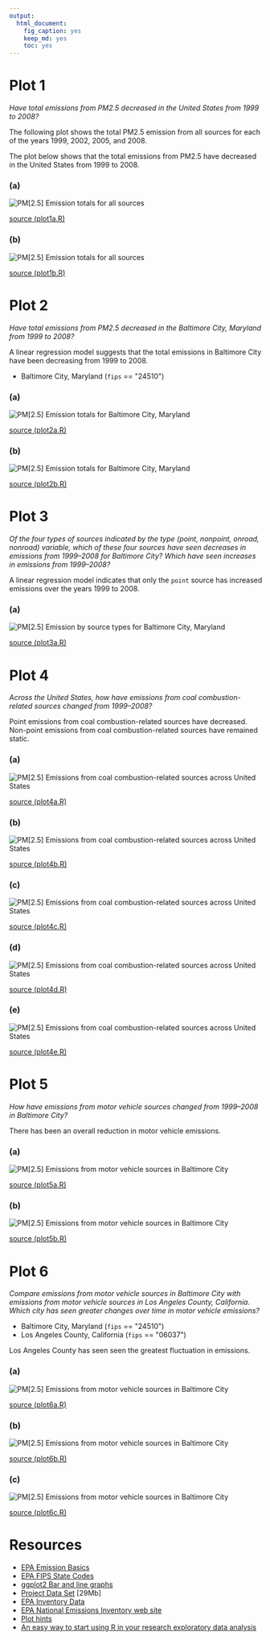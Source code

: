 ```yaml
---
output:
  html_document:
    fig_caption: yes
    keep_md: yes
    toc: yes
---
```


Plot 1
======

*Have total emissions from PM2.5 decreased in the United States from 1999 to
2008?*

The following plot shows the total PM2.5 emission from all sources for each of
the years 1999, 2002, 2005, and 2008.

The plot below shows that the total emissions from PM2.5 have decreased in the
United States from 1999 to 2008.

### (a)
![PM[2.5] Emission totals for all sources](plot1a.png)

[source (plot1a.R)](plot1a.R)

### (b)
![PM[2.5] Emission totals for all sources](plot1b.png)

[source (plot1b.R)](plot1b.R)

Plot 2
======

*Have total emissions from PM2.5 decreased in the Baltimore City,
Maryland from 1999 to 2008?*

A linear regression model suggests that the total emissions in Baltimore City
have been decreasing from 1999 to 2008.

* Baltimore City, Maryland (`fips` == "24510")

### (a)
![PM[2.5] Emission totals for Baltimore City, Maryland](plot2a.png)

[source (plot2a.R)](plot2a.R)

### (b)
![PM[2.5] Emission totals for Baltimore City, Maryland](plot2b.png)

[source (plot2b.R)](plot2b.R)

Plot 3
======

*Of the four types of sources indicated by the type (point, nonpoint, onroad,
nonroad) variable, which of these four sources have seen decreases in emissions
from 1999–2008 for Baltimore City? Which have seen increases in emissions from
1999–2008?*

A linear regression model indicates that only the `point` source has
increased emissions over the years 1999 to 2008.

### (a)
![PM[2.5] Emission by source types for Baltimore City, Maryland](plot3a.png)

[source (plot3a.R)](plot3a.R)

Plot 4
======

*Across the United States, how have emissions from coal combustion-related
sources changed from 1999–2008?*

Point emissions from coal combustion-related sources have decreased. Non-point
emissions from coal combustion-related sources have remained static.

### (a)
![PM[2.5] Emissions from coal combustion-related sources across United States](plot4a.png)

[source (plot4a.R)](plot4a.R)

### (b)
![PM[2.5] Emissions from coal combustion-related sources across United States](plot4b.png)

[source (plot4b.R)](plot4b.R)

### (c)
![PM[2.5] Emissions from coal combustion-related sources across United States](plot4c.png)

[source (plot4c.R)](plot4c.R)

### (d)
![PM[2.5] Emissions from coal combustion-related sources across United States](plot4d.png)

[source (plot4d.R)](plot4d.R)

### (e)
![PM[2.5] Emissions from coal combustion-related sources across United States](plot4e.png)

[source (plot4e.R)](plot4e.R)

Plot 5
======

*How have emissions from motor vehicle sources changed from 1999–2008 in
Baltimore City?*

There has been an overall reduction in motor vehicle emissions.

### (a)
![PM[2.5] Emissions from motor vehicle sources in Baltimore City](plot5a.png)

[source (plot5a.R)](plot5a.R)

### (b)
![PM[2.5] Emissions from motor vehicle sources in Baltimore City](plot5b.png)

[source (plot5b.R)](plot5b.R)

Plot 6
======

*Compare emissions from motor vehicle sources in Baltimore City with emissions
from motor vehicle sources in Los Angeles County, California. Which city has
seen greater changes over time in motor vehicle emissions?*

* Baltimore City, Maryland (`fips` == "24510")
* Los Angeles County, California (`fips` == "06037")

Los Angeles County has seen seen the greatest fluctuation in emissions.

### (a)
![PM[2.5] Emissions from motor vehicle sources in Baltimore City](plot6a.png)

[source (plot6a.R)](plot6a.R)

### (b)
![PM[2.5] Emissions from motor vehicle sources in Baltimore City](plot6b.png)

[source (plot6b.R)](plot6b.R)

### (c)
![PM[2.5] Emissions from motor vehicle sources in Baltimore City](plot6c.png)

[source (plot6c.R)](plot6c.R)

Resources
=========

* [EPA Emission Basics](http://www.epa.gov/air/emissions/basic.htm)
* [EPA FIPS State Codes](http://www.epa.gov/envirofw/html/codes/state.html)
* [ggplot2 Bar and line graphs](http://www.cookbook-r.com/Graphs/Bar_and_line_graphs_(ggplot2)/)
* [Project Data Set](https://d396qusza40orc.cloudfront.net/exdata%2Fdata%2FNEI_data.zip) [29Mb]
* [EPA Inventory Data](http://www.epa.gov/ttn/chief/net/2002inventory.html#inventorydata)
* [EPA National Emissions Inventory web site](http://www.epa.gov/ttn/chief/eiinformation.html)
* [Plot hints](https://www.stat.auckland.ac.nz/~paul/RGraphics/chapter3.html)
* [An easy way to start using R in your research exploratory data analysis](http://bitesizebio.com/19666/an-easy-way-to-start-using-r-in-your-research-exploratory-data-analysis/)
